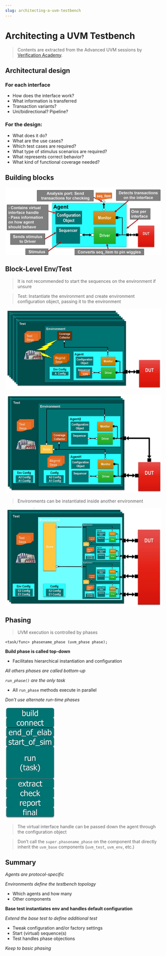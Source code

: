 ```yaml
---
slug: architecting-a-uvm-testbench
---
```


# Architecting a UVM Testbench

> Contents are extracted from the Advanced UVM sessions by [Verification Academy](https://verificationacademy.com/).

## Architectural design

### For each interface

- How does the interface work?
- What information is transferred
- Transaction variants?
- Uni/bidirectional? Pipeline?

### For the design:

- What does it do?
- What are the use cases?
- Which test cases are required?
- What type of stimulus scenarios are required?
- What represents correct behavior?
- What kind of functional coverage needed?

## Building blocks

![Untitled](Architecting%20a%20UVM%20Testbench%208b0be6641be64643b9afdb56103e501c/Untitled.png)

## Block-Level Env/Test

> It is not recommended to start the sequences on the environment if unsure
> 

> Test: Instantiate the environment and create environment configuration object, passing it to the environment
> 

![Untitled](Architecting%20a%20UVM%20Testbench%208b0be6641be64643b9afdb56103e501c/Untitled%201.png)

![Untitled](Architecting%20a%20UVM%20Testbench%208b0be6641be64643b9afdb56103e501c/Untitled%202.png)

> Environments can be instantiated inside another environment
> 

![Untitled](Architecting%20a%20UVM%20Testbench%208b0be6641be64643b9afdb56103e501c/Untitled%203.png)

## Phasing

> UVM execution is controlled by phases
> 

```system-verilog
<task/func> phasename_phase (uvm_phase phase);
```

**Build phase is called top-down**

- Facilitates hierarchical instantiation and configuration

*All others phases are called bottom-up*

*`run_phase()` are the only task*

- All `run_phase` methods execute in parallel

*Don’t use alternate run-time phases*

![Untitled](Architecting%20a%20UVM%20Testbench%208b0be6641be64643b9afdb56103e501c/Untitled%204.png)

> The virtual interface handle can be passed down the agent through the configuration object
> 

> Don’t call the `super.phasename_phase` on the component that directly inherit the `uvm_base` components (`uvm_test`, `uvm_env`, etc.)
> 

## Summary

*Agents are protocol-specific*

*Environments define the testbench topology*

- Which agents and how many
- Other components

**Base test instantiates env and handles default configuration**

*Extend the base test to define additional test*

- Tweak configuration and/or factory settings
- Start (virtual) sequence(s)
- Test handles phase objections

*Keep to basic phasing*
